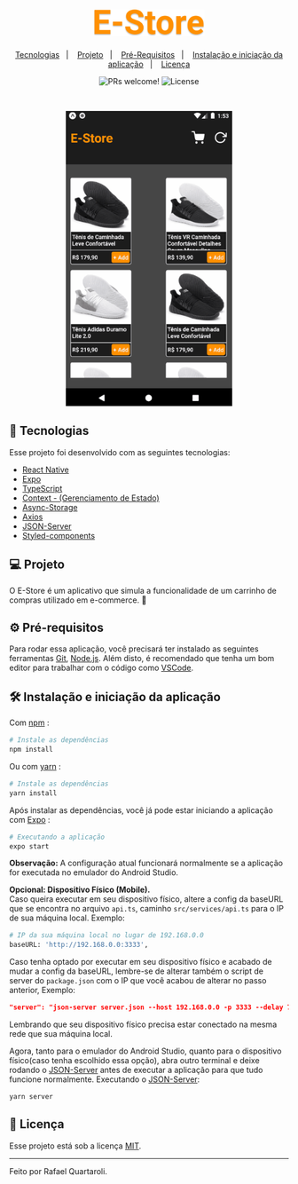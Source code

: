 <h1 align="center">
    <img alt="E-Store" title="E-Store" src=".github/logo.svg" width="200" />
</h1>

<p align="center">
  <a href="#-tecnologias">Tecnologias</a>&nbsp;&nbsp;&nbsp;|&nbsp;&nbsp;&nbsp;
  <a href="#-projeto">Projeto</a>&nbsp;&nbsp;&nbsp;|&nbsp;&nbsp;&nbsp;
  <a href="#️-pré-requisitos">Pré-Requisitos</a>&nbsp;&nbsp;&nbsp;|&nbsp;&nbsp;&nbsp;
  <a href="#-instalação-e-iniciação-da-aplicação">Instalação e iniciação da aplicação</a>&nbsp;&nbsp;&nbsp;|&nbsp;&nbsp;&nbsp;
  <a href="#memo-licença">Licença</a>
</p>

<p align="center">
 <img src="https://img.shields.io/static/v1?label=PRs&message=welcome&color=FF9000&labelColor=000000" alt="PRs welcome!" />

  <img alt="License" src="https://img.shields.io/static/v1?label=license&message=MIT&color=FF9000&labelColor=000000">
</p>

<br>

<p align="center">
  <img src=".github/eStore.gif" alt="ViewEStore" width="300">
</p>

## 🚀 Tecnologias

Esse projeto foi desenvolvido com as seguintes tecnologias:

- [React Native](https://facebook.github.io/react-native/)
- [Expo](https://expo.io/)
- [TypeScript](https://www.typescriptlang.org/)
- [Context - (Gerenciamento de Estado)](https://pt-br.reactjs.org/docs/context.html)
- [Async-Storage](https://github.com/react-native-async-storage/async-storage)
- [Axios](https://github.com/axios/axios)
- [JSON-Server](https://github.com/typicode/json-server)
- [Styled-components](https://styled-components.com/)

## 💻 Projeto

O E-Store é um aplicativo que simula a funcionalidade de um carrinho de compras utilizado em e-commerce. 🛒

## ⚙️ Pré-requisitos

Para rodar essa aplicação, você precisará ter instalado as seguintes ferramentas [Git](https://git-scm.com), [Node.js](https://nodejs.org/en/). Além disto, é recomendado que tenha um bom editor para trabalhar com o código como [VSCode](https://code.visualstudio.com/).

## 🛠 Instalação e iniciação da aplicação

Com [npm](https://www.npmjs.com/) :

```bash
# Instale as dependências
npm install
```

Ou com [yarn](https://yarnpkg.com/) :

```bash
# Instale as dependências
yarn install
```
Após instalar as dependências, você já pode estar iniciando a aplicação com [Expo](https://expo.io/) :

```bash
# Executando a aplicação
expo start
```

<b>Observação:</b> A configuração atual funcionará normalmente se a aplicação for executada no emulador do Android Studio.

<b>Opcional: Dispositivo Físico (Mobile).</b><br>
Caso queira executar em seu dispositivo físico, altere a config da baseURL que se encontra no arquivo `api.ts`, caminho `src/services/api.ts` para o IP de sua máquina local.
Exemplo: 
```bash
# IP da sua máquina local no lugar de 192.168.0.0
baseURL: 'http://192.168.0.0:3333',
```
Caso tenha optado por executar em seu dispositivo físico e acabado de mudar a config da baseURL, lembre-se de alterar também o script de server do `package.json` com o IP que você acabou de alterar no passo anterior,
Exemplo:
```json
"server": "json-server server.json --host 192.168.0.0 -p 3333 --delay 700"
```
Lembrando que seu dispositivo físico precisa estar conectado na mesma rede que sua máquina local.

Agora, tanto para o emulador do Android Studio, quanto para o dispositivo físico(caso tenha escolhido essa opção), abra outro terminal e deixe rodando o [JSON-Server](https://github.com/typicode/json-server) antes de executar a aplicação para que tudo funcione normalmente.
Executando o [JSON-Server](https://github.com/typicode/json-server):
```bash
yarn server
```

## :memo: Licença

Esse projeto está sob a licença [MIT](LICENSE.md).

---

Feito por Rafael Quartaroli.
